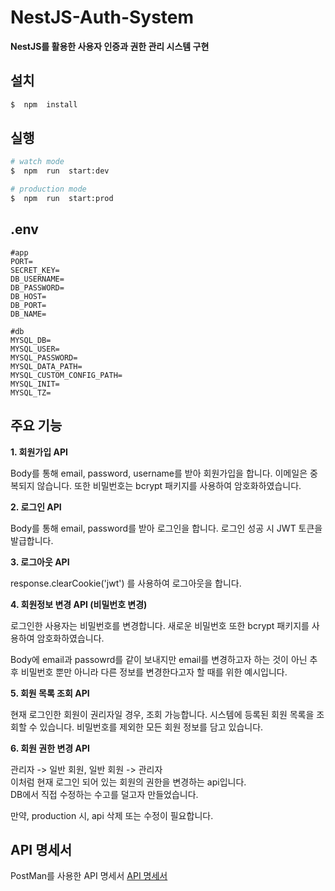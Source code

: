 # NestJS-Auth-System

**NestJS를 활용한 사용자 인증과 권한 관리 시스템 구현**

## 설치

```bash
$  npm  install
```

## 실행

```bash
# watch mode
$  npm  run  start:dev

# production mode
$  npm  run  start:prod
```

## .env

```.env
#app
PORT=
SECRET_KEY=
DB_USERNAME=
DB_PASSWORD=
DB_HOST=
DB_PORT=
DB_NAME=

#db
MYSQL_DB=
MYSQL_USER=
MYSQL_PASSWORD=
MYSQL_DATA_PATH=
MYSQL_CUSTOM_CONFIG_PATH=
MYSQL_INIT=
MYSQL_TZ=
```

## 주요 기능

**1. 회원가입 API**

Body를 통해 email, password, username를 받아 회원가입을 합니다.
이메일은 중복되지 않습니다. 또한 비밀번호는 bcrypt 패키지를 사용하여 암호화하였습니다.

**2. 로그인 API**

Body를 통해 email, password를 받아 로그인을 합니다.
로그인 성공 시 JWT 토큰을 발급합니다.

**3. 로그아웃 API**

response.clearCookie('jwt') 를 사용하여 로그아웃을 합니다.

**4. 회원정보 변경 API (비밀번호 변경)**

로그인한 사용자는 비밀번호를 변경합니다.
새로운 비밀번호 또한 bcrypt 패키지를 사용하여 암호화하였습니다.

Body에 email과 passowrd를 같이 보내지만 email를 변경하고자 하는 것이 아닌 추후 비밀번호 뿐만 아니라 다른 정보를 변경한다고자 할 때를 위한 예시입니다.

**5. 회원 목록 조회 API**

현재 로그인한 회원이 권리자일 경우, 조회 가능합니다.
시스템에 등록된 회원 목록을 조회할 수 있습니다.
비밀번호를 제외한 모든 회원 정보를 담고 있습니다.

**6. 회원 권한 변경 API**

관리자 -> 일반 회원, 일반 회원 -> 관리자  
이처럼 현재 로그인 되어 있는 회원의 권한을 변경하는 api입니다.  
DB에서 직접 수정하는 수고를 덜고자 만들었습니다.

만약, production 시, api 삭제 또는 수정이 필요합니다.

## API 명세서

PostMan를 사용한 API 명세서
[API 명세서](https://documenter.getpostman.com/view/28119606/2s9Yytffgg#e4ef4cae-afa4-49da-b2a7-773ce5fb24ed)
